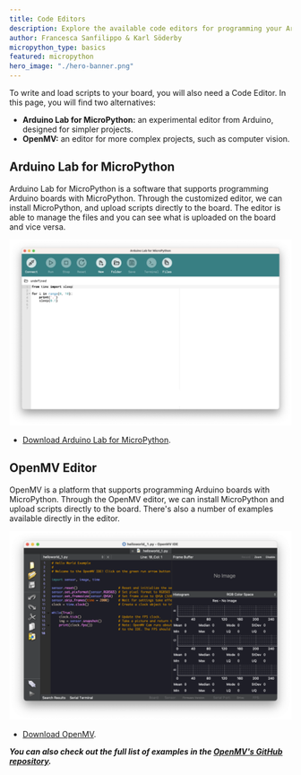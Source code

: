 ```yaml
---
title: Code Editors
description: Explore the available code editors for programming your Arduino board with MicroPython
author: Francesca Sanfilippo & Karl Söderby
micropython_type: basics
featured: micropython
hero_image: "./hero-banner.png"
---
```


To write and load scripts to your board, you will also need a Code Editor. In this page, you will find two alternatives:
- **Arduino Lab for MicroPython:** an experimental editor from Arduino, designed for simpler projects.
- **OpenMV:** an editor for  more complex projects, such as computer vision.

## Arduino Lab for MicroPython

Arduino Lab for MicroPython is a software that supports programming Arduino boards with MicroPython. Through the customized editor, we can install MicroPython, and upload scripts directly to the board.  The editor is able to manage the files and you can see what is uploaded on the board and vice versa.

![Arduino Lab for MicroPython](assets/mpylabs-ss.png)

- [Download Arduino Lab for MicroPython](https://labs.arduino.cc/en/labs/micropython).

## OpenMV Editor

OpenMV is a platform that supports programming Arduino boards with MicroPython. Through the OpenMV editor, we can install MicroPython and upload scripts directly to the board. There's also a number of examples available directly in the editor.

![OpenMV editor.](assets/openmv-ss.png)

- [Download OpenMV](https://openmv.io/pages/download).

***You can also check out the full list of examples in the [OpenMV's GitHub repository](https://github.com/openmv/openmv/tree/master/scripts/examples/50-Arduino-Boards).***